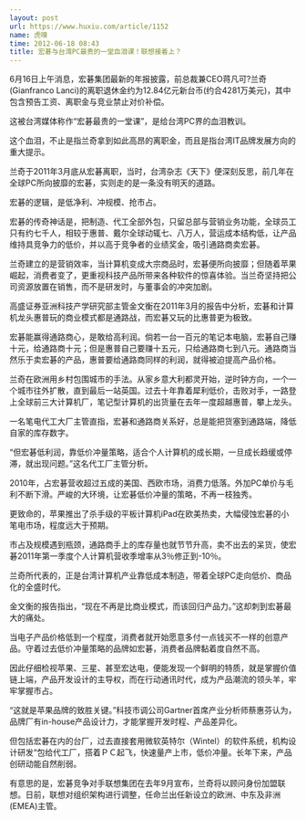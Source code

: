 ```yaml
---
layout: post
url: https://www.huxiu.com/article/1152
name: 虎嗅
time: 2012-06-18 08:43
title: 宏碁与台湾PC最贵的一堂血泪课！联想接着上？
---
```

6月16日上午消息，宏碁集团最新的年报披露，前总裁兼CEO蒋凡可?兰奇(Gianfranco Lanci)的离职退休金约为12.84亿元新台币(约合4281万美元)，其中包含预告工资、离职金与竞业禁止对价补偿。

这被台湾媒体称作“宏碁最贵的一堂课”，是给台湾PC界的血泪教训。

这个血泪，不止是指兰奇拿到如此高昂的离职金，而且是指台湾IT品牌发展方向的重大提示。

兰奇于2011年3月底从宏碁离职，当时，台湾杂志《天下》便深刻反思，前几年在全球PC所向披靡的宏碁，实则走的是一条没有明天的道路。

宏碁的逻辑，是低净利、冲规模、抢市占。

宏碁的传奇神话是，把制造、代工全部外包，只留总部与营销业务功能，全球员工只有约七千人，相较于惠普、戴尔全球动辄七、八万人，营运成本结构低，让产品维持具竞争力的低价，并以高于竞争者的业绩奖金，吸引通路商卖宏碁。

兰奇建立的是营销效率，当计算机变成大宗商品时，宏碁便所向披靡；但随着苹果崛起，消费者变了，更重视科技产品所带来各种软件的惊喜体验。当兰奇坚持把公司资源放置在销售，而不是研发时，与董事会的冲突加剧。

高盛证券亚洲科技产学研究部主管金文衡在2011年3月的报告中分析，宏碁和计算机龙头惠普玩的商业模式都是通路战，而宏碁又玩的比惠普更为极致。

宏碁能赢得通路商心，是敢给高利润。倘若一台一百元的笔记本电脑，宏碁自己赚十元，给通路商十元；但是惠普自己要赚十五元，只给通路商七到八元。通路商当然乐于卖宏碁的产品，惠普要给通路商同样的利润，就得被迫提高产品价格。

兰奇在欧洲用乡村包围城市的手法。从家乡意大利都灵开始，逆时钟方向，一个一个城市往外扩散，直到最后一站英国。过去十年靠着犀利低价，击败对手，一路登上全球前三大计算机厂，笔记型计算机的出货量在去年一度超越惠普，攀上龙头。

一名笔电代工大厂主管直指，宏碁和通路商关系好，总是能把货塞到通路端，降低自家的库存数字。

“但宏碁低利润，靠低价冲量策略，适合个人计算机的成长期，一旦成长趋缓或停滞，就出现问题。”这名代工厂主管分析。

2010年，占宏碁营收超过五成的美国、西欧市场，消费力低落。外加PC单价与毛利不断下滑。严峻的大环境，让宏碁低价冲量的策略，不再一枝独秀。

更致命的，苹果推出了杀手级的平板计算机iPad在欧美热卖，大幅侵蚀宏碁的小笔电市场，程度远大于预期。

市占及规模遇到瓶颈，通路商手上的库存量也就节节升高，卖不出去的呆货，使宏碁2011年第一季度个人计算机营收季增率从3％修正到-10％。

兰奇所代表的，正是台湾计算机产业靠低成本制造，带着全球PC走向低价、商品化的全盛时代。

金文衡的报告指出，“现在不再是比商业模式，而该回归产品力。”这却刺到宏碁最大的痛处。

当电子产品价格低到一个程度，消费者就开始愿意多付一点钱买不一样的创意产品。守着过去低价冲量策略的品牌如宏碁，消费者品牌黏着度自然不高。

因此仔细检视苹果、三星、甚至宏达电，便能发现一个鲜明的特质，就是掌握价值链上端，产品开发设计的主导权，而在行动通讯时代，成为产品潮流的领头羊，牢牢掌握市占。

“这就是苹果品牌的致胜关键。”科技市调公司Gartner首席产业分析师蔡惠芬认为，品牌厂有in-house产品设计力，才能掌握开发时程、产品差异化。

但包括宏碁在内的台厂，过去直接套用微软英特尔（Wintel）的软件系统，机构设计研发“包给代工厂，搭着ＰＣ起飞，快速量产上市，低价冲量。长年下来，产品创研动能自然削弱。

有意思的是，宏碁竞争对手联想集团在去年9月宣布，兰奇将以顾问身份加盟联想。日前，联想对组织架构进行调整，任命兰出任新设立的欧洲、中东及非洲(EMEA)主管。

